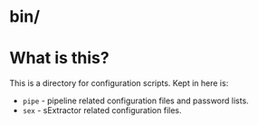bin/
=============

# What is this?

This is a directory for configuration scripts. Kept in here is:

* `pipe` - pipeline related configuration files and password lists.
* `sex` - sExtractor related configuration files.